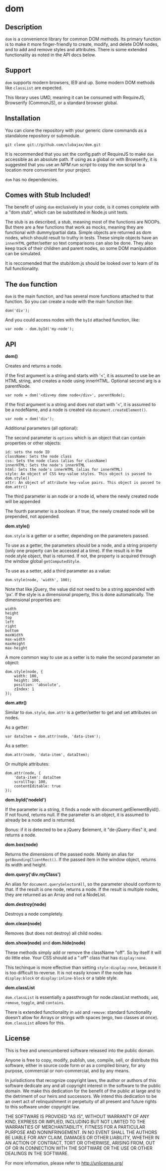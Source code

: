 # dom

## Description

`dom` is a convenience library for common DOM methods. Its primary function is to make it more
finger-friendly to create, modify, and delete DOM nodes, and to add and remove styles and attributes.
There is some extended functionality as noted in the API docs below.

## Support

`dom` supports modern browsers, IE9 and up. Some modern DOM methods like `classList` are expected.

This library uses UMD, meaning it can be consumed with RequireJS, Browserify (CommonJS),
or a standard browser global.

## Installation

You can clone the repository with your generic clone commands as a standalone repository or
submodule.

	git clone git://github.com/clubajax/dom.git

It is recommended that you set the config.path of RequireJS to make `dom` accessible as an
absolute path. If using as a global or with Browserify, it is suggested that you use an
*NPM run script* to copy the `dom` script to a location more convenient for your project.
	
`dom` has no dependencies.

## Comes with Stub Included!

The benefit of using `dom` exclusively in your code, is it comes complete with a "dom stub",
which can be substituted in Node.js unit tests.

The stub is as described, a stub, meaning most of the functions are NOOPs. But there are a few
functions that work as mocks, meaning they are functional with dummy/partial data. Simple objects
are returned as dom nodes, which should result to truthy in tests. These simple objects have an
`innerHTML` getter/setter so text comparisons can also be done. They also keep track of their
children and parent nodes, so some DOM manipulation can be simulated.

It is reccomended that the stub/dom.js should be looked over to learn of its full functionality.

## The `dom` function

`dom` is the main function, and has several more functions attached to that function. So you can
create a node with the main function like:

	dom('div');
	
And you could access nodes with the `byId` attached function, like:

	var node - dom.byId('my-node');
	
## API

**dom()**

Creates and returns a node.


if the first argument is a string and starts with '<', it is assumed to use be an HTML string, and
creates a node using innerHTML. Optional second arg is a parentNode.

	var node = dom('<div>my dome node</div>', parentNode);
	
if the first argument is a string and does *not* start with '<', it is assumed to be a nodeName,
and a node is created via `document.createElement()`.

	var node = dom('div');
	
Additional parameters (all optional):

The second parameter is `options` which is an object that can contain properties or other objects:

	id: sets the node ID
	className: Sets the node class
	css: Sets the node class (alias for className)
	innerHTML: Sets the node's innerHTML
	html: Sets the node's innerHTML (alias for innerHTML)
	style: An object of CSS key-value styles. This object is passed to dom.style()
	attr: An object of attribute key-value pairs. This object is passed to dom.attr()

The third parameter is an node or a node id, where the newly created node will be appended

The fourth parameter is a boolean. If true, the newly created node will be prepended, not appended.
	

**dom.style()**
        
`dom.style` is a getter or a setter, depending on the parameters passed.

To use as a getter, the parameters should be a node, and a string property (only one property can be
accessed at a time). If the result is in the node.style object, that is returned. If not, the
property is acquired through the window global `getComputedStyle`.

To use as a setter, add a third parameter as a value:

	dom.style(node, 'width', 100);

Note that like jQuery, the value did not need to be a string appended with 'px'. If the style is a
dimensional property, this is done automatically. The dimensional properties are:

	width
	height
	top
	left
	right
	bottom
	maxWidth
	max-width
	maxHeight
	max-height

A more common way to use as a setter is to make the second parameter an object:

	dom.style(node, {
		width: 100,
		height: 100,
		position: 'absolute',
		zIndex: 1
	});

**dom.attr()**

Similar to `dom.style`, `dom.attr` is a getter/setter to get and set attributes on nodes.

As a getter:

	var dataItem = dom.attr(node, 'data-item');
	
As a setter:

	dom.attr(node, 'data-item', dataItem);
	
Or multiple attributes:

	dom.attr(node, {
		'data-item': dataItem
		scrollTop: 100,
		contentEditable: true
	});
		
**dom.byId('nodeId')**

If the parameter is a string, it finds a node with document.getElementByid(). If not found, returns
null. If the parameter is an object, it is assumed to already be a node and is returned.

Bonus: if it is detected to be a jQuery $element, it "de-jQuery-ifies" it, and returns a node.

**dom.box(node)**

Returns the dimensions of the passed node. Mainly an alias for `getBoundingClientRect()`. If the
passed item in the window object, returns its width and height.

**dom.query('div.myClass')**

An alias for `document.querySelectorAll`, so the parameter should conform to that. If the result is
one node, returns a node. If the result is multiple nodes, they are returned as an Array and not a
NodeList.

**dom.destroy(node)**

Destroys a node completely.

**dom.clean(node)**

Removes (but does not destroy) all child nodes.

**dom.show(node)** and **dom.hide(node)**

These methods simply add or remove the className "off". So by itself it will do little else. Your CSS
should ad a ".off" class that has `display:none`.

This techinque is more effective than setting `style:display:none`, because it is too difficult to
reverse. It is not easily known if the node has `display:block` or `display:inline-block` or a table style.


**dom.classList**

`dom.classList` is essentially a passthrough for node.classList methods, `add`, `remove`, `toggle`, and
`contains`.

There is extended functionality in `add` and `remove`: standard functionality doesn't allow for Arrays or
strings with spaces (ergo, two classes at once). `dom.classList` allows for this.


## License

This is free and unencumbered software released into the public domain.

Anyone is free to copy, modify, publish, use, compile, sell, or
distribute this software, either in source code form or as a compiled
binary, for any purpose, commercial or non-commercial, and by any
means.

In jurisdictions that recognize copyright laws, the author or authors
of this software dedicate any and all copyright interest in the
software to the public domain. We make this dedication for the benefit
of the public at large and to the detriment of our heirs and
successors. We intend this dedication to be an overt act of
relinquishment in perpetuity of all present and future rights to this
software under copyright law.

THE SOFTWARE IS PROVIDED "AS IS", WITHOUT WARRANTY OF ANY KIND,
EXPRESS OR IMPLIED, INCLUDING BUT NOT LIMITED TO THE WARRANTIES OF
MERCHANTABILITY, FITNESS FOR A PARTICULAR PURPOSE AND NONINFRINGEMENT.
IN NO EVENT SHALL THE AUTHORS BE LIABLE FOR ANY CLAIM, DAMAGES OR
OTHER LIABILITY, WHETHER IN AN ACTION OF CONTRACT, TORT OR OTHERWISE,
ARISING FROM, OUT OF OR IN CONNECTION WITH THE SOFTWARE OR THE USE OR
OTHER DEALINGS IN THE SOFTWARE.

For more information, please refer to <http://unlicense.org/>